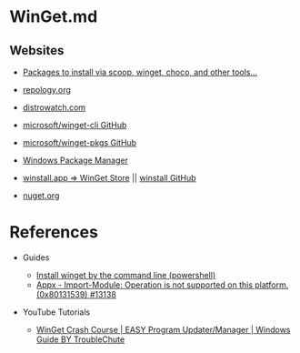 # WinGet.md

## Websites

* [Packages to install via scoop, winget, choco, and other tools...](https://gist.github.com/mikepruett3/7ca6518051383ee14f9cf8ae63ba18a7)
* [repology.org](https://repology.org/)
* [distrowatch.com](https://distrowatch.com/)

* [microsoft/winget-cli GitHub](https://github.com/microsoft/winget-cli)
* [microsoft/winget-pkgs GitHub](https://github.com/microsoft/winget-pkgs)
* [Windows Package Manager](https://learn.microsoft.com/en-us/windows/package-manager/)
* [winstall.app => WinGet Store](https://winstall.app/) || [winstall GitHub](https://github.com/omaha-consulting/winstall)
* [nuget.org](https://www.nuget.org/)

# References

* Guides
  * [Install winget by the command line (powershell)](https://stackoverflow.com/questions/74166150/install-winget-by-the-command-line-powershell)
  * [Appx - Import-Module: Operation is not supported on this platform. (0x80131539) #13138](https://github.com/PowerShell/PowerShell/issues/13138)

* YouTube Tutorials
  * [WinGet Crash Course | EASY Program Updater/Manager | Windows Guide BY TroubleChute](https://www.youtube.com/watch?v=zOvH-BZ0uIQ)
